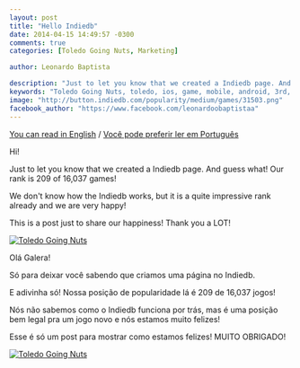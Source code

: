 ```yaml
---
layout: post
title: "Hello Indiedb"
date: 2014-04-15 14:49:57 -0300
comments: true
categories: [Toledo Going Nuts, Marketing]

author: Leonardo Baptista

description: "Just to let you know that we created a Indiedb page. And guess what! Our rank is 209 of 16,037 games!"
keywords: "Toledo Going Nuts, toledo, ios, game, mobile, android, 3rd, person, shooter, sketch, work in progress, indiedb"
image: "http://button.indiedb.com/popularity/medium/games/31503.png"
facebook_author: "https://www.facebook.com/leonardoobaptistaa"
---
```


<a href="#en" class="english-button">You can read in English</a>
/
<a href="#pt" class="portuguese-button">Você pode preferir ler em Português</a>

<div class="english" markdown="1">
Hi!

Just to let you know that we created a Indiedb page.
And guess what! Our rank is 209 of 16,037 games!

We don't know how the Indiedb works, but it is a quite impressive rank already
and we are very happy!

This is a post just to share our happiness! Thank you a LOT!

<a href="http://www.indiedb.com/games/toledo-going-nuts" title="View Toledo Going Nuts on Indie DB" target="_blank"><img src="http://button.indiedb.com/popularity/medium/games/31503.png" alt="Toledo Going Nuts" /></a>
</div>

<div class="portuguese" markdown="1">
  Olá Galera!

  Só para deixar você sabendo que criamos uma página no Indiedb.

  E adivinha só! Nossa posição de popularidade lá é 209 de 16,037 jogos!

  Nós não sabemos como o Indiedb funciona por trás, mas é uma posição bem legal
  pra um jogo novo e nós estamos muito felizes!

  Esse é só um post para mostrar como estamos felizes! MUITO OBRIGADO!

  <a href="http://www.indiedb.com/games/toledo-going-nuts" title="View Toledo Going Nuts on Indie DB" target="_blank"><img src="http://button.indiedb.com/popularity/medium/games/31503.png" alt="Toledo Going Nuts" /></a>
</div>
